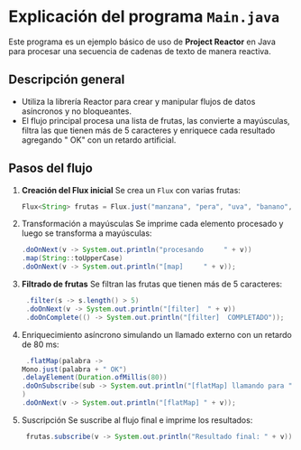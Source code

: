 # Explicación del programa `Main.java`

Este programa es un ejemplo básico de uso de **Project Reactor** en Java para procesar una secuencia de cadenas de texto de manera reactiva.

## Descripción general

- Utiliza la librería Reactor para crear y manipular flujos de datos asíncronos y no bloqueantes.
- El flujo principal procesa una lista de frutas, las convierte a mayúsculas, filtra las que tienen más de 5 caracteres y enriquece cada resultado agregando " OK" con un retardo artificial.

## Pasos del flujo

1. **Creación del Flux inicial**
   Se crea un `Flux` con varias frutas:
   ```java
   Flux<String> frutas = Flux.just("manzana", "pera", "uva", "banano", "mango");

2. Transformación a mayúsculas Se imprime cada elemento procesado y luego se transforma a mayúsculas:
     ```java
   .doOnNext(v -> System.out.println("procesando     " + v))
   .map(String::toUpperCase)
   .doOnNext(v -> System.out.println("[map]     " + v));
    ```
3. **Filtrado de frutas**
   Se filtran las frutas que tienen más de 5 caracteres:
   ```java
    .filter(s -> s.length() > 5)
    .doOnNext(v -> System.out.println("[filter]  " + v))
    .doOnComplete(() -> System.out.println("[filter]  COMPLETADO"));
    ```
4. Enriquecimiento asíncrono simulando un llamado externo con un retardo de 80 ms:
   ```java
    .flatMap(palabra ->
   Mono.just(palabra + " OK")
   .delayElement(Duration.ofMillis(80))
   .doOnSubscribe(sub -> System.out.println("[flatMap] llamando para " + palabra))
   )
   .doOnNext(v -> System.out.println("[flatMap] " + v));
    ```
5. Suscripción Se suscribe al flujo final e imprime los resultados:
     ```java
      frutas.subscribe(v -> System.out.println("Resultado final: " + v));
    ```